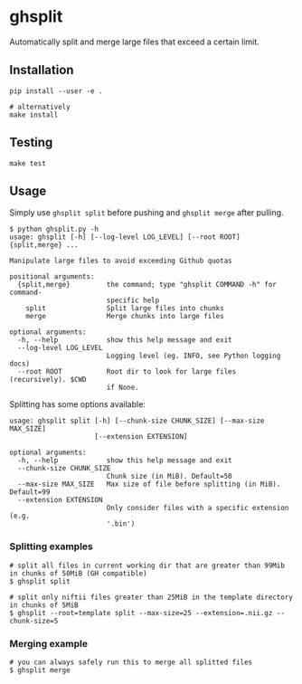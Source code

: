 # ghsplit

Automatically split and merge large files that exceed a certain limit.

## Installation
```
pip install --user -e .

# alternatively
make install
```

## Testing
```
make test
```

## Usage

Simply use `ghsplit split` before pushing and `ghsplit merge` after pulling.

```
$ python ghsplit.py -h
usage: ghsplit [-h] [--log-level LOG_LEVEL] [--root ROOT] {split,merge} ...

Manipulate large files to avoid exceeding Github quotas

positional arguments:
  {split,merge}         the command; type "ghsplit COMMAND -h" for command-
                        specific help
    split               Split large files into chunks
    merge               Merge chunks into large files

optional arguments:
  -h, --help            show this help message and exit
  --log-level LOG_LEVEL
                        Logging level (eg. INFO, see Python logging docs)
  --root ROOT           Root dir to look for large files (recursively). $CWD
                        if None.
```

Splitting has some options available:
```
usage: ghsplit split [-h] [--chunk-size CHUNK_SIZE] [--max-size MAX_SIZE]
                     [--extension EXTENSION]

optional arguments:
  -h, --help            show this help message and exit
  --chunk-size CHUNK_SIZE
                        Chunk size (in MiB). Default=50
  --max-size MAX_SIZE   Max size of file before splitting (in MiB). Default=99
  --extension EXTENSION
                        Only consider files with a specific extension (e.g.
                        '.bin')
```

### Splitting examples
```
# split all files in current working dir that are greater than 99Mib in chunks of 50MiB (GH compatible)
$ ghsplit split

# split only niftii files greater than 25MiB in the template directory in chunks of 5MiB
$ ghsplit --root=template split --max-size=25 --extension=.nii.gz --chunk-size=5

```

### Merging example
```
# you can always safely run this to merge all splitted files
$ ghsplit merge
```

